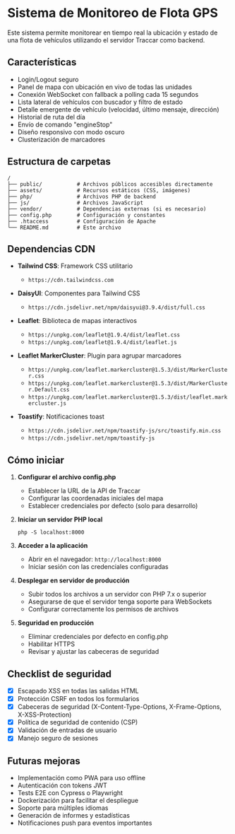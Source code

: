 # Sistema de Monitoreo de Flota GPS

Este sistema permite monitorear en tiempo real la ubicación y estado de una flota de vehículos utilizando el servidor Traccar como backend.

## Características

- Login/Logout seguro
- Panel de mapa con ubicación en vivo de todas las unidades
- Conexión WebSocket con fallback a polling cada 15 segundos
- Lista lateral de vehículos con buscador y filtro de estado
- Detalle emergente de vehículo (velocidad, último mensaje, dirección)
- Historial de ruta del día
- Envío de comando "engineStop"
- Diseño responsivo con modo oscuro
- Clusterización de marcadores

## Estructura de carpetas

```
/
├── public/           # Archivos públicos accesibles directamente
├── assets/           # Recursos estáticos (CSS, imágenes)
├── php/              # Archivos PHP de backend
├── js/               # Archivos JavaScript
├── vendor/           # Dependencias externas (si es necesario)
├── config.php        # Configuración y constantes
├── .htaccess         # Configuración de Apache
└── README.md         # Este archivo
```

## Dependencias CDN

- **Tailwind CSS**: Framework CSS utilitario
  - `https://cdn.tailwindcss.com`

- **DaisyUI**: Componentes para Tailwind CSS
  - `https://cdn.jsdelivr.net/npm/daisyui@3.9.4/dist/full.css`

- **Leaflet**: Biblioteca de mapas interactivos
  - `https://unpkg.com/leaflet@1.9.4/dist/leaflet.css`
  - `https://unpkg.com/leaflet@1.9.4/dist/leaflet.js`

- **Leaflet MarkerCluster**: Plugin para agrupar marcadores
  - `https://unpkg.com/leaflet.markercluster@1.5.3/dist/MarkerCluster.css`
  - `https://unpkg.com/leaflet.markercluster@1.5.3/dist/MarkerCluster.Default.css`
  - `https://unpkg.com/leaflet.markercluster@1.5.3/dist/leaflet.markercluster.js`

- **Toastify**: Notificaciones toast
  - `https://cdn.jsdelivr.net/npm/toastify-js/src/toastify.min.css`
  - `https://cdn.jsdelivr.net/npm/toastify-js`

## Cómo iniciar

1. **Configurar el archivo config.php**
   - Establecer la URL de la API de Traccar
   - Configurar las coordenadas iniciales del mapa
   - Establecer credenciales por defecto (solo para desarrollo)

2. **Iniciar un servidor PHP local**
   ```
   php -S localhost:8000
   ```

3. **Acceder a la aplicación**
   - Abrir en el navegador: `http://localhost:8000`
   - Iniciar sesión con las credenciales configuradas

4. **Desplegar en servidor de producción**
   - Subir todos los archivos a un servidor con PHP 7.x o superior
   - Asegurarse de que el servidor tenga soporte para WebSockets
   - Configurar correctamente los permisos de archivos

5. **Seguridad en producción**
   - Eliminar credenciales por defecto en config.php
   - Habilitar HTTPS
   - Revisar y ajustar las cabeceras de seguridad

## Checklist de seguridad

- [x] Escapado XSS en todas las salidas HTML
- [x] Protección CSRF en todos los formularios
- [x] Cabeceras de seguridad (X-Content-Type-Options, X-Frame-Options, X-XSS-Protection)
- [x] Política de seguridad de contenido (CSP)
- [x] Validación de entradas de usuario
- [x] Manejo seguro de sesiones

## Futuras mejoras

- Implementación como PWA para uso offline
- Autenticación con tokens JWT
- Tests E2E con Cypress o Playwright
- Dockerización para facilitar el despliegue
- Soporte para múltiples idiomas
- Generación de informes y estadísticas
- Notificaciones push para eventos importantes
